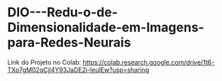 # DIO---Redu-o-de-Dimensionalidade-em-Imagens-para-Redes-Neurais

Link do Projeto no Colab: https://colab.research.google.com/drive/1t6-TXo7gM02qCjl4Y93JaDE2i-leulEw?usp=sharing
